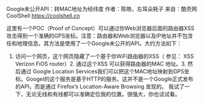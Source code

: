 Google未公开API：转MAC地址为经纬度
作者：陈皓，左耳朵耗子
来自：酷壳网 CoolShell https://coolshell.cn

这里有一个POC（Proof of Concept）可以通过你Web浏览器后面的路由器XSS攻击得到一个准确的GPS坐标。注意：路由器和Web浏览器以及IP地址并不包含任和地理信息。其方法是使用了一个Google未公开的API。大约方法如下：
1. 访问一个网页，这个网页隐藏了一个基于你WiFi路由器的XSS（ 参见： XSS Verizon FiOS router）2. 通过这个XSS 可以获得路由器的MAC 地址。3. 然后通过 Google Location Services我们可以把这个MAC地址映射到GPS坐标。Googel的这个服务是基于HTTP的服务。这并不是一个Google正式发布的API，而是通过 Firefox’s Location-Aware Browsing 发现的。
我试了一下，无论无线和有线都可以准确定位我的位置。很强大，你也试试看。